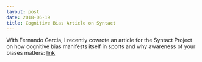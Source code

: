 ```yaml
---
layout: post
date: 2018-06-19
title: Cognitive Bias Article on Syntact
---
```


With Fernando Garcia, I recently cowrote an article for the Syntact Project on how cognitive bias manifests itself in sports and why awareness of your biases matters: [link](http://www.syntactproject.com/2018/06/19/buzzer-beaters-and-cognitive-bias.html)
